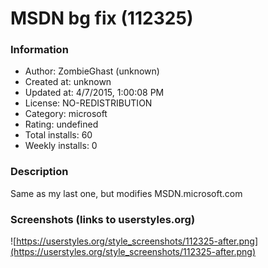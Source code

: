 # MSDN bg fix (112325)

### Information
- Author: ZombieGhast (unknown)
- Created at: unknown
- Updated at: 4/7/2015, 1:00:08 PM
- License: NO-REDISTRIBUTION
- Category: microsoft
- Rating: undefined
- Total installs: 60
- Weekly installs: 0


### Description
Same as my last one, but modifies MSDN.microsoft.com


### Screenshots (links to userstyles.org)
![https://userstyles.org/style_screenshots/112325-after.png](https://userstyles.org/style_screenshots/112325-after.png)


